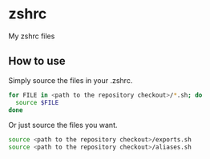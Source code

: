 # zshrc

My zshrc files

## How to use

Simply source the files in your .zshrc.

```sh
for FILE in <path to the repository checkout>/*.sh; do
  source $FILE
done
```

Or just source the files you want.

```sh
source <path to the repository checkout>/exports.sh
source <path to the repository checkout>/aliases.sh
```
